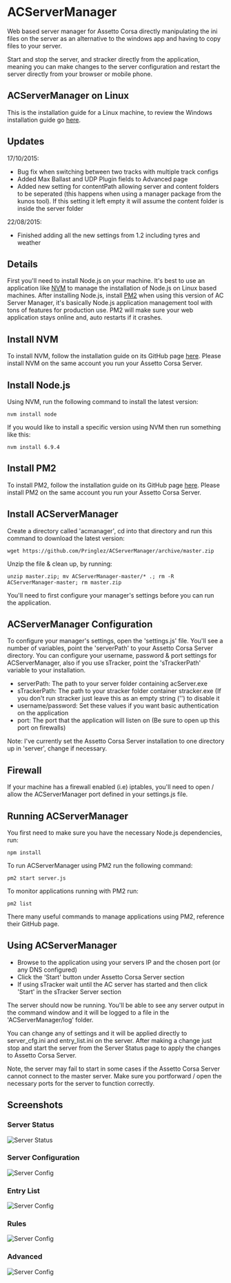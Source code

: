 # ACServerManager
Web based server manager for Assetto Corsa directly manipulating the ini files on the server as an alternative to the windows app and having to copy files to your server.

Start and stop the server, and stracker directly from the application, meaning you can make changes to the server configuration and restart the server directly from your browser or mobile phone.

## ACServerManager on Linux
This is the installation guide for a Linux machine, to review the Windows installation guide go [here](https://github.com/Pringlez/ACServerManager/blob/master/README.md).

## Updates
17/10/2015:
* Bug fix when switching between two tracks with multiple track configs
* Added Max Ballast and UDP Plugin fields to Advanced page
* Added new setting for contentPath allowing server and content folders to be seperated (this happens when using a manager package from the kunos tool). If this setting it left empty it will assume the content folder is inside the server folder

22/08/2015:
* Finished adding all the new settings from 1.2 including tyres and weather

## Details
First you'll need to install Node.js on your machine. It's best to use an application 
like [NVM](https://github.com/creationix/nvm) to manage the installation of Node.js on Linux based machines.
After installing Node.js, install [PM2](https://github.com/Unitech/pm2) when using this
version of AC Server Manager, it's basically Node.js application management tool with tons of features
for production use. PM2 will make sure your web application stays online and, auto restarts if it crashes.

## Install NVM
To install NVM, follow the installation guide on its GitHub page [here](https://github.com/creationix/nvm). Please install NVM on the same account you run your Assetto Corsa Server.

## Install Node.js
Using NVM, run the following command to install the latest version:
```
nvm install node
```
If you would like to install a specific version using NVM then run something like this:
```
nvm install 6.9.4
```
## Install PM2
To install PM2, follow the installation guide on its GitHub page [here](https://github.com/Unitech/pm2). Please install PM2 on the same account you run your Assetto Corsa Server.

## Install ACServerManager
Create a directory called 'acmanager', cd into that directory and run this command to download the latest version:
```
wget https://github.com/Pringlez/ACServerManager/archive/master.zip
```
Unzip the file & clean up, by running:
```
unzip master.zip; mv ACServerManager-master/* .; rm -R ACServerManager-master; rm master.zip
```
You'll need to first configure your manager's settings before you can run the application.
## ACServerManager Configuration
To configure your manager's settings, open the 'settings.js' file. You'll see a number of variables, point the 'serverPath'
to your Assetto Corsa Server directory. You can configure your username, password & port settings for ACServerManager, also 
if you use sTracker, point the 'sTrackerPath' variable to your installation.

* serverPath: The path to your server folder containing acServer.exe
* sTrackerPath: The path to your stracker folder container stracker.exe (If you don't run stracker just leave this as an empty string ('') to disable it
* username/password: Set these values if you want basic authentication on the application
* port: The port that the application will listen on (Be sure to open up this port on firewalls)

Note: I've currently set the Assetto Corsa Server installation to one directory up in 'server', change if necessary.

## Firewall
If your machine has a firewall enabled (i.e) iptables, you'll need to open / allow the ACServerManager port defined in your settings.js file.

## Running ACServerManager
You first need to make sure you have the necessary Node.js dependencies, run:
```
npm install
```
To run ACServerManager using PM2 run the following command:
```
pm2 start server.js
```
To monitor applications running with PM2 run:
```
pm2 list
```
There many useful commands to manage applications using PM2, reference their GitHub page.

## Using ACServerManager
* Browse to the application using your servers IP and the chosen port (or any DNS configured)
* Click the 'Start' button under Assetto Corsa Server section
* If using sTracker wait until the AC server has started and then click 'Start' in the sTracker Server section

The server should now be running. You'll be able to see any server output in the command window and it will be logged to a file in the 'ACServerManager/log' folder.

You can change any of settings and it will be applied directly to server_cfg.ini and entry_list.ini on the server. After making a change just stop and start the server from the Server Status page to apply the changes to Assetto Corsa Server.

Note, the server may fail to start in some cases if the Assetto Corsa Server cannot connect to the master server. Make sure you portforward / open
the necessary ports for the server to function correctly.

## Screenshots
### Server Status
![Server Status](http://yeahyou.com/ACServerManager/server-status.jpg)

### Server Configuration
![Server Config](http://www.yeahyou.com/ACServerManager/server-config.jpg)

### Entry List
![Server Config](http://www.yeahyou.com/ACServerManager/entry-list.jpg)

### Rules
![Server Config](http://www.yeahyou.com/ACServerManager/rules.jpg)

### Advanced
![Server Config](http://www.yeahyou.com/ACServerManager/advanced.jpg)
